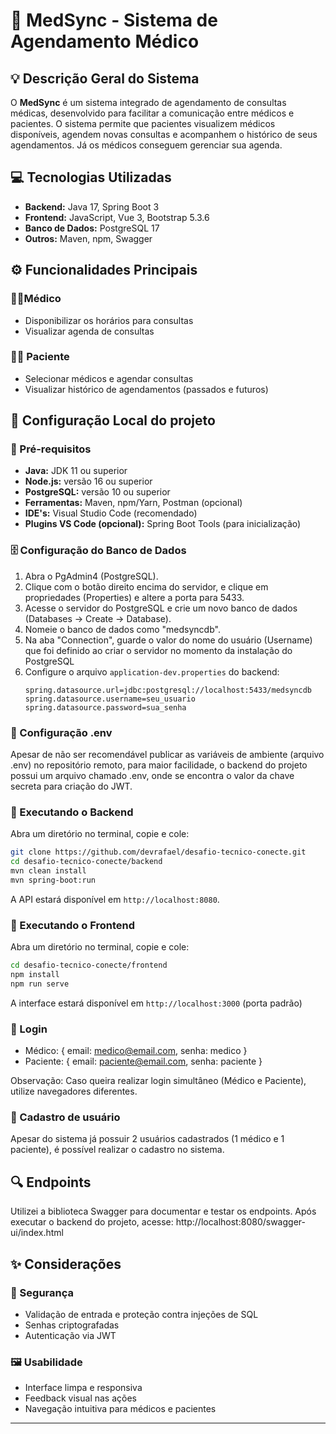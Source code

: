 # 🏥 MedSync - Sistema de Agendamento Médico

## 💡 Descrição Geral do Sistema
O **MedSync** é um sistema integrado de agendamento de consultas médicas, desenvolvido para facilitar a comunicação entre médicos e pacientes. O sistema permite que pacientes visualizem médicos disponíveis, agendem novas consultas e acompanhem o histórico de seus agendamentos. Já os médicos conseguem gerenciar sua agenda.

## 💻 Tecnologias Utilizadas
- **Backend:** Java 17, Spring Boot 3
- **Frontend:** JavaScript, Vue 3, Bootstrap 5.3.6
- **Banco de Dados:** PostgreSQL 17
- **Outros:** Maven, npm, Swagger

## ⚙️ Funcionalidades Principais

### 👨‍⚕️Médico
- Disponibilizar os horários para consultas
- Visualizar agenda de consultas

### 👩‍⚕️ Paciente
- Selecionar médicos e agendar consultas
- Visualizar histórico de agendamentos (passados e futuros)

## 🔧 Configuração Local do projeto

### 🧾 Pré-requisitos
- **Java:** JDK 11 ou superior  
- **Node.js:** versão 16 ou superior  
- **PostgreSQL:** versão 10 ou superior  
- **Ferramentas:** Maven, npm/Yarn, Postman (opcional)
- **IDE's:** Visual Studio Code (recomendado)
- **Plugins VS Code (opcional):** Spring Boot Tools (para inicialização)


### 🗄️ Configuração do Banco de Dados
1. Abra o PgAdmin4 (PostgreSQL).
2. Clique com o botão direito encima do servidor, e clique em propriedades (Properties) e altere a porta para 5433.
3. Acesse o servidor do PostgreSQL e crie um novo banco de dados (Databases → Create → Database).
4. Nomeie o banco de dados como "medsyncdb".
5. Na aba "Connection", guarde o valor do nome do usuário (Username) que foi definido ao criar o servidor no momento da instalação do PostgreSQL
9. Configure o arquivo `application-dev.properties` do backend:
   ```properties
   spring.datasource.url=jdbc:postgresql://localhost:5433/medsyncdb
   spring.datasource.username=seu_usuario
   spring.datasource.password=sua_senha
   ```

### 🔑 Configuração .env
Apesar de não ser recomendável publicar as variáveis de ambiente (arquivo .env) no repositório remoto, para maior facilidade, o backend do projeto possui um arquivo chamado .env, onde se encontra o valor da chave secreta para criação do JWT.


### 📂 Executando o Backend
Abra um diretório no terminal, copie e cole:
```bash
git clone https://github.com/devrafael/desafio-tecnico-conecte.git
cd desafio-tecnico-conecte/backend
mvn clean install
mvn spring-boot:run
```
A API estará disponível em `http://localhost:8080`.

### 📂 Executando o Frontend
Abra um diretório no terminal, copie e cole:
```bash
cd desafio-tecnico-conecte/frontend
npm install
npm run serve
```
A interface estará disponível em `http://localhost:3000` (porta padrão)

### 📝 Login
- Médico: {
   email: medico@email.com,
   senha: medico
}
- Paciente: {
   email: paciente@email.com,
   senha: paciente
}

Observação: Caso queira realizar login simultâneo (Médico e Paciente), utilize navegadores diferentes.

### 📝 Cadastro de usuário

Apesar do sistema já possuir 2 usuários cadastrados (1 médico e 1 paciente), é possível realizar o cadastro no sistema. 


## 🔍 Endpoints

Utilizei a biblioteca Swagger para documentar e testar os endpoints.
Após executar o backend do projeto, acesse: http://localhost:8080/swagger-ui/index.html

## ✨ Considerações

### 🔐 Segurança
- Validação de entrada e proteção contra injeções de SQL  
- Senhas criptografadas  
- Autenticação via JWT

### 🖼️ Usabilidade
- Interface limpa e responsiva  
- Feedback visual nas ações  
- Navegação intuitiva para médicos e pacientes

---
